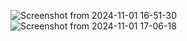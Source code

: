 ![Screenshot from 2024-11-01 16-51-30](https://github.com/user-attachments/assets/375ba487-1ad9-4450-96aa-fb141b690ddb)
![Screenshot from 2024-11-01 17-06-18](https://github.com/user-attachments/assets/4df21695-f383-48c1-9082-e2723c539f00)
